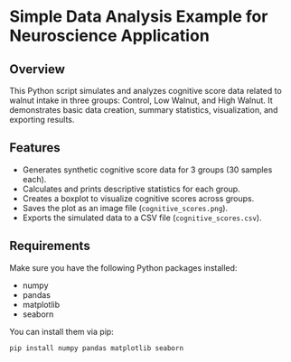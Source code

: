 # Simple Data Analysis Example for Neuroscience Application

## Overview
This Python script simulates and analyzes cognitive score data related to walnut intake in three groups: Control, Low Walnut, and High Walnut. It demonstrates basic data creation, summary statistics, visualization, and exporting results.

## Features
- Generates synthetic cognitive score data for 3 groups (30 samples each).
- Calculates and prints descriptive statistics for each group.
- Creates a boxplot to visualize cognitive scores across groups.
- Saves the plot as an image file (`cognitive_scores.png`).
- Exports the simulated data to a CSV file (`cognitive_scores.csv`).

## Requirements
Make sure you have the following Python packages installed:
- numpy
- pandas
- matplotlib
- seaborn

You can install them via pip:
```bash
pip install numpy pandas matplotlib seaborn

